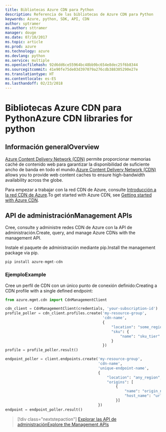 ```yaml
---
title: Bibliotecas Azure CDN para Python
description: Referencia de las bibliotecas de Azure CDN para Python
keywords: Azure, python, SDK, API, CDN
author: sptramer
ms.author: sttramer
manager: douge
ms.date: 07/10/2017
ms.topic: article
ms.prod: azure
ms.technology: azure
ms.devlang: python
ms.service: multiple
ms.openlocfilehash: 92d6dd6ce55964bc48bb9bc654e8dec25f6b8344
ms.sourcegitcommit: 41e90fe75de03d397079a276cdb388305290e27e
ms.translationtype: HT
ms.contentlocale: es-ES
ms.lasthandoff: 02/23/2018
---
```

# <a name="azure-cdn-libraries-for-python"></a><span data-ttu-id="0382d-104">Bibliotecas Azure CDN para Python</span><span class="sxs-lookup"><span data-stu-id="0382d-104">Azure CDN libraries for python</span></span>

## <a name="overview"></a><span data-ttu-id="0382d-105">Información general</span><span class="sxs-lookup"><span data-stu-id="0382d-105">Overview</span></span>

<span data-ttu-id="0382d-106">[Azure Content Delivery Network (CDN)](https://docs.microsoft.com/en-us/azure/cdn/cdn-overview) permite proporcionar memorias caché de contenido web para garantizar la disponibilidad de suficiente ancho de banda en todo el mundo.</span><span class="sxs-lookup"><span data-stu-id="0382d-106">[Azure Content Delivery Network (CDN)](https://docs.microsoft.com/en-us/azure/cdn/cdn-overview) allows you to provide web content caches to ensure high-bandwidth availability across the globe.</span></span>

<span data-ttu-id="0382d-107">Para empezar a trabajar con la red CDN de Azure, consulte [Introducción a la red CDN de Azure](https://docs.microsoft.com/en-us/azure/cdn/cdn-create-new-endpoint).</span><span class="sxs-lookup"><span data-stu-id="0382d-107">To get started with Azure CDN, see [Getting started with Azure CDN](https://docs.microsoft.com/en-us/azure/cdn/cdn-create-new-endpoint).</span></span>

## <a name="management-apis"></a><span data-ttu-id="0382d-108">API de administración</span><span class="sxs-lookup"><span data-stu-id="0382d-108">Management APIs</span></span>

<span data-ttu-id="0382d-109">Cree, consulte y administre redes CDN de Azure con la API de administración.</span><span class="sxs-lookup"><span data-stu-id="0382d-109">Create, query, and manage Azure CDNs with the management API.</span></span>

<span data-ttu-id="0382d-110">Instale el paquete de administración mediante pip.</span><span class="sxs-lookup"><span data-stu-id="0382d-110">Install the management package via pip.</span></span>

```bash
pip install azure-mgmt-cdn
```

### <a name="example"></a><span data-ttu-id="0382d-111">Ejemplo</span><span class="sxs-lookup"><span data-stu-id="0382d-111">Example</span></span>

<span data-ttu-id="0382d-112">Cree un perfil de CDN con un único punto de conexión definido:</span><span class="sxs-lookup"><span data-stu-id="0382d-112">Creating a CDN profile with a single defined endpoint:</span></span>

```python
from azure.mgmt.cdn import CdnManagementClient

cdn_client = CdnManagementClient(credentials, 'your-subscription-id')
profile_poller = cdn_client.profiles.create('my-resource-group',
                                            'cdn-name',
                                            {
                                                "location": "some_region", 
                                                "sku": {
                                                    "name": "sku_tier"
                                                } 
                                            })
profile = profile_poller.result()

endpoint_poller = client.endpoints.create('my-resource-group',
                                          'cdn-name',
                                          'unique-endpoint-name', 
                                          { 
                                              "location": "any_region", 
                                              "origins": [
                                                  {
                                                      "name": "origin_name", 
                                                      "host_name": "url"
                                                  }]
                                          })
endpoint = endpoint_poller.result()
```

> [!div class="nextstepaction"]
> [<span data-ttu-id="0382d-113">Explorar las API de administración</span><span class="sxs-lookup"><span data-stu-id="0382d-113">Explore the Management APIs</span></span>](/python/api/overview/azure/cdn/management)
